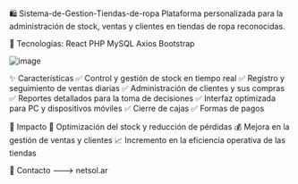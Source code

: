 🛍️ Sistema-de-Gestion-Tiendas-de-ropa
Plataforma personalizada para la administración de stock, ventas y clientes en tiendas de ropa reconocidas.

📌 Tecnologías: 
React
PHP
MySQL
Axios
Bootstrap

![image](https://github.com/user-attachments/assets/bd9cdcff-0613-4c04-aff6-233bb76ebdb3)


✨ Características
✅ Control y gestión de stock en tiempo real
✅ Registro y seguimiento de ventas diarias
✅ Administración de clientes y sus compras
✅ Reportes detallados para la toma de decisiones
✅ Interfaz optimizada para PC y dispositivos móviles
✅ Cierre de cajas
✅ Formas de pagos

🎯 Impacto
👕 Optimización del stock y reducción de pérdidas
💰 Mejora en la gestión de ventas y clientes
📈 Incremento en la eficiencia operativa de las tiendas

📩 Contacto
---> netsol.ar

